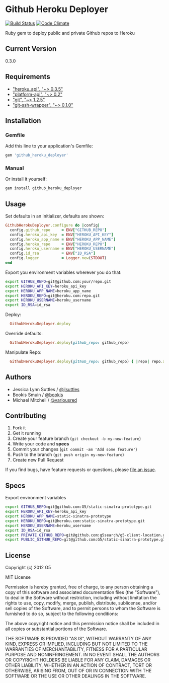 # Github Heroku Deployer

[![Build Status](https://travis-ci.org/G5/github_heroku_deployer.png?branch=master)](https://travis-ci.org/G5/github_heroku_deployer)
[![Code Climate](https://codeclimate.com/github/G5/github_heroku_deployer.png)](https://codeclimate.com/github/G5/github_heroku_deployer)

Ruby gem to deploy public and private Github repos to Heroku


## Current Version

0.3.0


## Requirements

* ["heroku_api", "~> 0.3.5"](http://rubygems.org/gems/heroku-api)
* ["platform-api", "~> 0.2"](http://rubygems.org/gems/platform-api)
* ["git", "~> 1.2.5"](http://rubygems.org/gems/git)
* ["git-ssh-wrapper", "~> 0.1.0"](http://rubygems.org/gems/git-ssh-wrapper)


## Installation

### Gemfile

Add this line to your application's Gemfile:

```ruby
gem 'github_heroku_deployer'
```

### Manual

Or install it yourself:

```bash
gem install github_heroku_deployer
```


## Usage

Set defaults in an initializer, defaults are shown:

```ruby
GithubHerokuDeployer.configure do |config|
  config.github_repo     = ENV["GITHUB_REPO"]
  config.heroku_api_key  = ENV["HEROKU_API_KEY"]
  config.heroku_app_name = ENV["HEROKU_APP_NAME"]
  config.heroku_repo     = ENV["HEROKU_REPO"]
  config.heroku_username = ENV["HEROKU_USERNAME"]
  config.id_rsa          = ENV["ID_RSA"]
  config.logger          = Logger.new(STDOUT)
end
```

Export you environment variables wherever you do that:

```bash
export GITHUB_REPO=git@github.com:your/repo.git
export HEROKU_API_KEY=heroku_api_key
export HEROKU_APP_NAME=heroku_app_name
export HEROKU_REPO=git@heroku.com:repo.git
export HEROKU_USERNAME=heroku_username
export ID_RSA=id_rsa
```

Deploy:

```ruby
  GithubHerokuDeployer.deploy
```

Override defaults:

```ruby
  GithubHerokuDeployer.deploy(github_repo: github_repo)
```

Manipulate Repo:

```ruby
  GithubHerokuDeployer.deploy(github_repo: github_repo) { |repo| repo.add "/path/to/file" }
```


## Authors

  * Jessica Lynn Suttles / [@jlsuttles](https://github.com/jlsuttles)
  * Bookis Smuin / [@bookis](https://github.com/bookis)
  * Michael Mitchell / [@variousred](https://github.com/variousred)


## Contributing

1. Fork it
2. Get it running
3. Create your feature branch (`git checkout -b my-new-feature`)
4. Write your code and **specs**
5. Commit your changes (`git commit -am 'Add some feature'`)
6. Push to the branch (`git push origin my-new-feature`)
7. Create new Pull Request

If you find bugs, have feature requests or questions, please
[file an issue](https://github.com/G5/github_heroku_deployer/issues).


## Specs

Export environment variables
```bash
export GITHUB_REPO=git@github.com:G5/static-sinatra-prototype.git
export HEROKU_API_KEY=heroku_api_key
export HEROKU_APP_NAME=static-sinatra-prototype
export HEROKU_REPO=git@heroku.com:static-sinatra-prototype.git
export HEROKU_USERNAME=heroku_username
export ID_RSA=id_rsa
export PRIVATE_GITHUB_REPO=git@github.com:g5search/g5-client-location.git
export PUBLIC_GITHUB_REPO=git@github.com:G5/static-sinatra-prototype.git
```


## License

Copyright (c) 2012 G5

MIT License

Permission is hereby granted, free of charge, to any person obtaining
a copy of this software and associated documentation files (the
"Software"), to deal in the Software without restriction, including
without limitation the rights to use, copy, modify, merge, publish,
distribute, sublicense, and/or sell copies of the Software, and to
permit persons to whom the Software is furnished to do so, subject to
the following conditions:

The above copyright notice and this permission notice shall be
included in all copies or substantial portions of the Software.

THE SOFTWARE IS PROVIDED "AS IS", WITHOUT WARRANTY OF ANY KIND,
EXPRESS OR IMPLIED, INCLUDING BUT NOT LIMITED TO THE WARRANTIES OF
MERCHANTABILITY, FITNESS FOR A PARTICULAR PURPOSE AND
NONINFRINGEMENT. IN NO EVENT SHALL THE AUTHORS OR COPYRIGHT HOLDERS BE
LIABLE FOR ANY CLAIM, DAMAGES OR OTHER LIABILITY, WHETHER IN AN ACTION
OF CONTRACT, TORT OR OTHERWISE, ARISING FROM, OUT OF OR IN CONNECTION
WITH THE SOFTWARE OR THE USE OR OTHER DEALINGS IN THE SOFTWARE.
